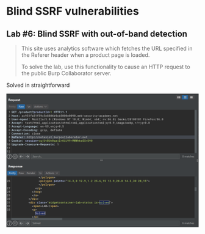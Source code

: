 # Blind SSRF vulnerabilities

## Lab #6: Blind SSRF with out-of-band detection

> This site uses analytics software which fetches the URL specified in the Referer header when a product page is loaded.
> 
> To solve the lab, use this functionality to cause an HTTP request to the public Burp Collaborator server. 

Solved in straightforward

![3c3a5a220f3aad72ecf8dbb565687d62.png](../_resources/e824d909366c487fb163d9e45eae6401.png)